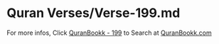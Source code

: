 # Quran Verses/Verse-199.md 

For more infos, Click [QuranBookk - 199](https://www.quranbookk.com/quran/search?q=199) to Search at [QuranBookk.com](http://quranbookk.com/)